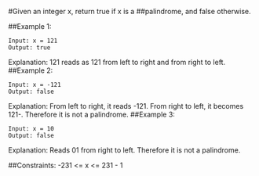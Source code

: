 #Given an integer x, return true if x is a 
##palindrome, and false otherwise.

##Example 1:

```
Input: x = 121
Output: true
```
Explanation: 121 reads as 121 from left to right and from right to left.
##Example 2:
```
Input: x = -121
Output: false
```
Explanation: From left to right, it reads -121. From right to left, it becomes 121-. Therefore it is not a palindrome.
##Example 3:
```
Input: x = 10
Output: false
```
Explanation: Reads 01 from right to left. Therefore it is not a palindrome.
 

##Constraints:
-231 <= x <= 231 - 1
